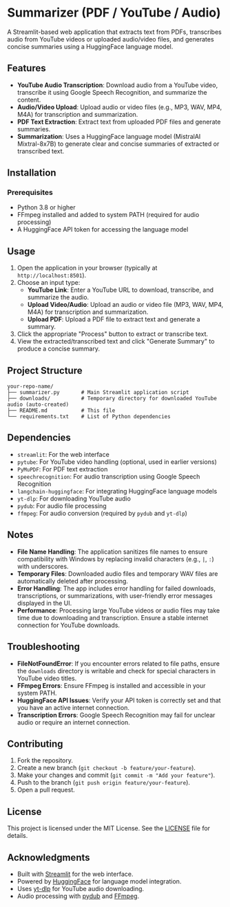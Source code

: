 # Summarizer (PDF / YouTube / Audio)

A Streamlit-based web application that extracts text from PDFs, transcribes audio from YouTube videos or uploaded audio/video files, and generates concise summaries using a HuggingFace language model.

## Features
- **YouTube Audio Transcription**: Download audio from a YouTube video, transcribe it using Google Speech Recognition, and summarize the content.
- **Audio/Video Upload**: Upload audio or video files (e.g., MP3, WAV, MP4, M4A) for transcription and summarization.
- **PDF Text Extraction**: Extract text from uploaded PDF files and generate summaries.
- **Summarization**: Uses a HuggingFace language model (MistralAI Mixtral-8x7B) to generate clear and concise summaries of extracted or transcribed text.

## Installation

### Prerequisites
- Python 3.8 or higher
- FFmpeg installed and added to system PATH (required for audio processing)
- A HuggingFace API token for accessing the language model


## Usage
1. Open the application in your browser (typically at `http://localhost:8501`).
2. Choose an input type:
   - **YouTube Link**: Enter a YouTube URL to download, transcribe, and summarize the audio.
   - **Upload Video/Audio**: Upload an audio or video file (MP3, WAV, MP4, M4A) for transcription and summarization.
   - **Upload PDF**: Upload a PDF file to extract text and generate a summary.
3. Click the appropriate "Process" button to extract or transcribe text.
4. View the extracted/transcribed text and click "Generate Summary" to produce a concise summary.

## Project Structure
```
your-repo-name/
├── summarizer.py       # Main Streamlit application script
├── downloads/          # Temporary directory for downloaded YouTube audio (auto-created)
├── README.md           # This file
└── requirements.txt    # List of Python dependencies
```

## Dependencies
- `streamlit`: For the web interface
- `pytube`: For YouTube video handling (optional, used in earlier versions)
- `PyMuPDF`: For PDF text extraction
- `speechrecognition`: For audio transcription using Google Speech Recognition
- `langchain-huggingface`: For integrating HuggingFace language models
- `yt-dlp`: For downloading YouTube audio
- `pydub`: For audio file processing
- `ffmpeg`: For audio conversion (required by `pydub` and `yt-dlp`)

## Notes
- **File Name Handling**: The application sanitizes file names to ensure compatibility with Windows by replacing invalid characters (e.g., `|`, `:`) with underscores.
- **Temporary Files**: Downloaded audio files and temporary WAV files are automatically deleted after processing.
- **Error Handling**: The app includes error handling for failed downloads, transcriptions, or summarizations, with user-friendly error messages displayed in the UI.
- **Performance**: Processing large YouTube videos or audio files may take time due to downloading and transcription. Ensure a stable internet connection for YouTube downloads.

## Troubleshooting
- **FileNotFoundError**: If you encounter errors related to file paths, ensure the `downloads` directory is writable and check for special characters in YouTube video titles.
- **FFmpeg Errors**: Ensure FFmpeg is installed and accessible in your system PATH.
- **HuggingFace API Issues**: Verify your API token is correctly set and that you have an active internet connection.
- **Transcription Errors**: Google Speech Recognition may fail for unclear audio or require an internet connection.

## Contributing
1. Fork the repository.
2. Create a new branch (`git checkout -b feature/your-feature`).
3. Make your changes and commit (`git commit -m "Add your feature"`).
4. Push to the branch (`git push origin feature/your-feature`).
5. Open a pull request.

## License
This project is licensed under the MIT License. See the [LICENSE](LICENSE) file for details.

## Acknowledgments
- Built with [Streamlit](https://streamlit.io/) for the web interface.
- Powered by [HuggingFace](https://huggingface.co/) for language model integration.
- Uses [yt-dlp](https://github.com/yt-dlp/yt-dlp) for YouTube audio downloading.
- Audio processing with [pydub](https://github.com/jiaaro/pydub) and [FFmpeg](https://ffmpeg.org/).